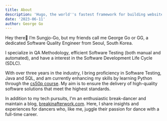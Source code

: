 ```yaml
---
title: About
description: 'Hugo, the world''s fastest framework for building websites'
date: '2023-06-11'
author: George Go
---
```


Hey there👋 I’m Sungjo-Go, but my friends call me George Go or GG, a dedicated Software Quality Engineer from Seoul, South Korea. </br>

I specialize in QA Methodology, efficient Software Testing (both manual and automated), and have a interest in the Software Development Life Cycle (SDLC).

With over three years in the industry, I bring proficiency in Software Testing, Java and SQL, and am currently enhancing my skills by learning Python through the [cs50p course](https://cs50.harvard.edu/python/2022/). My aim is to ensure the delivery of high-quality software solutions that meet the highest standards.

In addition to my tech pursuits, I'm an enthusiastic break-dancer and maintain a blog, [breakinafterwork.com](https://breakinafterwork.com). Here, I share insights and experiences for dancers who, like me, juggle their passion for dance with a full-time career.
